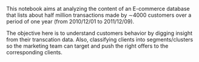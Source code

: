 This notebook aims at analyzing the content of an E-commerce database that lists about half million transactions made by ∼4000 customers  over a period of one year (from 2010/12/01 to 2011/12/09).

The objective here is to understand customers behavior by digging insight from their transcation data. Also, classifying clients into segments/clusters so the marketing team can target and push the right offers to the corresponding clients.
